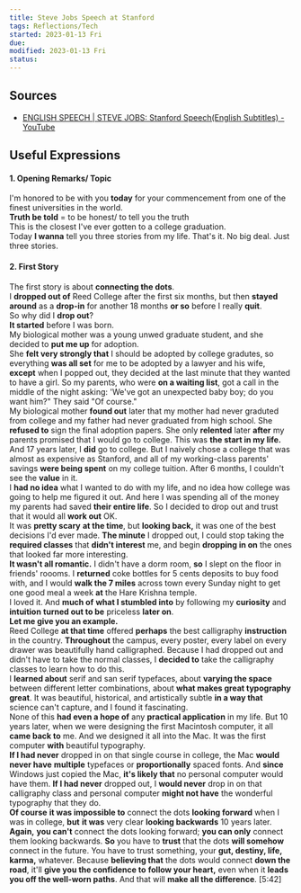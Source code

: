 ```yaml
---
title: Steve Jobs Speech at Stanford
tags: Reflections/Tech     
started: 2023-01-13 Fri
due: 
modified: 2023-01-13 Fri
status: 
---
```

## Sources
- [ENGLISH SPEECH | STEVE JOBS: Stanford Speech(English Subtitles) - YouTube](https://www.youtube.com/watch?v=1i9kcBHX2Nw&list=PLosaC3gb0kGBH20jtgs5M0iaMLoUYf-rH)
## Useful Expressions
#### 1. Opening Remarks/ Topic
I'm honored to be with you **today** for your commencement from one of the finest universities in the world.  
**Truth be told** = to be honest/ to tell you the truth  
This is the closest I've ever gotten to a college graduation.  
Today **I wanna** tell you three stories from my life. That's it. No big deal. Just three stories.
#### 2. First Story
The first story is about **connecting the dots**.  
I **dropped out of** Reed College after the first six months, but then **stayed around** as a **drop-in** for another 18 months **or so** before I really **quit**.  
So why did I **drop out**?  
**It started** before I was born.  
My biological mother was a young unwed graduate student, and she decided to **put me up** for adoption.  
She **felt very strongly that** I should be adopted by college gradutes, so everything **was all set** for me to be adopted by a lawyer and his wife, **except** when I popped out, they decided at the last minute that they wanted to have a girl. So my parents, who were **on a waiting list**, got a call in the middle of the night asking: 'We've got an unexpected baby boy; do you want him?" They said "Of course."  
My biological mother **found out** later that my mother had never graduted from college and my father had never graduated from high school. She **refused to** sign the final adoption papers. She only **relented** later **after** my parents promised that I would go to college. This was **the start in my life.**  
And 17 years later, I **did** go to college. But I naively chose a college that was almost as expensive as Stanford, and all of my working-class parents' savings **were being spent** on my college tuition. After 6 months, I couldn't see the **value** in it.  
I **had no idea** what I wanted to do with my life, and no idea how college was going to help me figured it out. And here I was spending all of the money my parents had saved **their entire life**. So I decided to drop out and trust that it would all **work out** OK.  
It was **pretty scary** **at the time**, but **looking back,** it was one of the best decisions I'd ever made. **The minute** I dropped out, I could stop taking the **required classes** that **didn't interest** me, and begin **dropping in on** the ones that looked far more interesting.  
**It wasn't all romantic.** I didn't have a dorm room, **so** I slept on the floor in friends' roooms. I **returned** coke bottles for 5 cents deposits to buy food with, and I would **walk the 7 miles** across town every Sunday night to get one good meal a week **at** the Hare Krishna temple.  
I loved it. And **much of** **what I stumbled into** by following my **curiosity** and **intuition** **turned out to be** priceless **later on**.  
**Let me give you an example.**  
Reed College **at that time** offered **perhaps** the best calligraphy **instruction** in the country. **Throughout** the campus, every poster, every label on every drawer was beautifully hand calligraphed. Because I had dropped out and didn't have to take the normal classes, I **decided to** take the calligraphy classes to learn how to do this.  
I **learned about** serif and san serif typefaces, about **varying the space** between different letter combinations, about **what makes great typography great**. It was beautiful, historical, and artistically subtle **in a way that** science can't capture, and I found it fascinating.  
None of this **had even a hope of** any **practical application** in my life. But 10 years later, when we were designing the first Macintosh computer, it all **came back to** me. And we designed it all into the Mac. It was the first computer **with** beautiful typography.  
**If I had never** dropped in on that single course in college, the Mac **would never have** **multiple** typefaces or **proportionally** spaced fonts. And **since** Windows just copied the Mac, **it's likely that** no personal computer would have them. 
**If I had never** dropped out, I **would never** drop in on that calligraphy class and personal computer **might not have** the wonderful typography that they do.  
**Of course** **it was impossible to** connect the dots **looking forward** when I was in college, **but** **it was** very clear **looking backwards** 10 years later. 
**Again,** **you can't** connect the dots looking forward; **you can only** connect them looking backwards. 
**So** you have to **trust** that the dots **will somehow** connect in the future. 
You have to trust something, your **gut, destiny, life, karma,** whatever. 
Because **believing that** the dots would connect **down the road**, it'll **give you the confidence to** **follow your heart,** even when it **leads you off the well-worn paths**. And that will **make all the difference**. [5:42]

